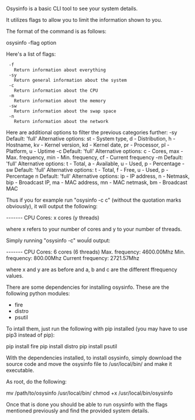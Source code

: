 Osysinfo is a basic CLI tool to see your system details. 

It utilizes flags to allow you to limit the information shown to you.


The format of the command is as follows:

osysinfo -flag option


Here's a list of flags: 

     -f
       Return information about everything
     -sy
       Return general information about the system
     -c
       Return information about the CPU
     -m
       Return information about the memory
     -sw
       Return information about the swap space
     -n
       Return information about the network
       
Here are additional options to filter the previous categories further:
      -sy
        Default: 'full'
        Alternative options: st - System type, d - Distribution, h - Hostname, kv - Kernel version, kd - Kernel date, pr - Processor, pl - Platform, u - Uptime
      -c
        Default: 'full'
        Alternative options: c - Cores, max - Max. frequency, min - Min. frequency, cf - Current frequency
      -m
        Default: 'full'
        Alternative options: t - Total, a - Available, u - Used, p - Percentage
      -sw
        Default: 'full'
        Alternative options: t - Total, f - Free, u - Used, p - Percentage
      n
        Default: 'full'
        Alternative options: ip - IP address, n - Netmask, bip - Broadcast IP, ma - MAC address, mn - MAC netmask, bm - Broadcast MAC
  
  
Thus if you for example run "osysinfo -c c" (without the quotation marks obviously), it will output the following:

------- CPU
Cores: x cores (y threads)

where x refers to your number of cores and y to your number of threads.


Simply running "osysinfo -c" wouĺd output:

------- CPU
Cores: 6 cores (6 threads)
Max. frequency: 4600.00Mhz
Min. frequency: 800.00Mhz
Current frequency: 2721.57Mhz

where x and y are as before and a, b and c are the different ffrequency values.


There are some dependencies for installing osysinfo. These are the following python modules:

- fire
- distro
- psutil

To intall them, just run the following with pip installed (you may have to use pip3 instead of pip):

pip install fire
pip install distro
pip install psutil


With the dependencies installed, to install osysinfo, simply download the source code and move the osysinfo file to /usr/local/bin/ and make it executable.

As root, do the following:

mv /path/to/osysinfo /usr/local/bin/
chmod +x /usr/local/bin/osysinfo


Once that is done you should be able to run osysinfo with the flags mentioned previously and find the provided system details.
